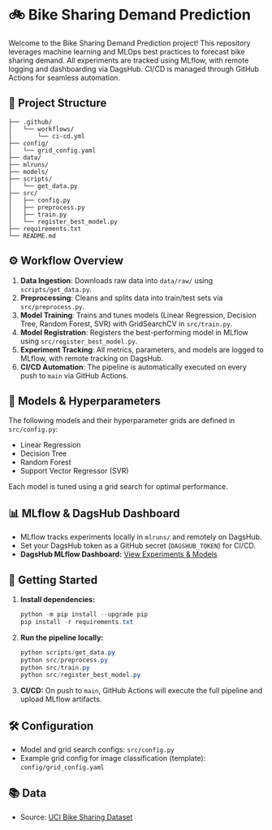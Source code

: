 
# 🚲 Bike Sharing Demand Prediction

Welcome to the Bike Sharing Demand Prediction project! This repository leverages machine learning and MLOps best practices to forecast bike sharing demand. All experiments are tracked using MLflow, with remote logging and dashboarding via DagsHub. CI/CD is managed through GitHub Actions for seamless automation.  

## 📁 Project Structure

```
├── .github/
│   └── workflows/
│       └── ci-cd.yml
├── config/
│   └── grid_config.yaml
├── data/
├── mlruns/
├── models/
├── scripts/
│   └── get_data.py
├── src/
│   ├── config.py
│   ├── preprocess.py
│   ├── train.py
│   └── register_best_model.py
├── requirements.txt
└── README.md
```

## ⚙️ Workflow Overview

1. **Data Ingestion**: Downloads raw data into `data/raw/` using `scripts/get_data.py`.
2. **Preprocessing**: Cleans and splits data into train/test sets via `src/preprocess.py`.
3. **Model Training**: Trains and tunes models (Linear Regression, Decision Tree, Random Forest, SVR) with GridSearchCV in `src/train.py`.
4. **Model Registration**: Registers the best-performing model in MLflow using `src/register_best_model.py`.
5. **Experiment Tracking**: All metrics, parameters, and models are logged to MLflow, with remote tracking on DagsHub.
6. **CI/CD Automation**: The pipeline is automatically executed on every push to `main` via GitHub Actions.

## 🤖 Models & Hyperparameters

The following models and their hyperparameter grids are defined in `src/config.py`:
- Linear Regression
- Decision Tree
- Random Forest
- Support Vector Regressor (SVR)

Each model is tuned using a grid search for optimal performance.

## 📊 MLflow & DagsHub Dashboard

- MLflow tracks experiments locally in `mlruns/` and remotely on DagsHub.
- Set your DagsHub token as a GitHub secret (`DAGSHUB_TOKEN`) for CI/CD.
- **DagsHub MLflow Dashboard:** [View Experiments & Models](https://dagshub.com/Ujjwal1011/-Bike-Sharing-Demand-Prediction.mlflow)

## 🚀 Getting Started

1. **Install dependencies:**
   ```powershell
   python -m pip install --upgrade pip
   pip install -r requirements.txt
   ```
2. **Run the pipeline locally:**
   ```powershell
   python scripts/get_data.py
   python src/preprocess.py
   python src/train.py
   python src/register_best_model.py
   ```
3. **CI/CD:** On push to `main`, GitHub Actions will execute the full pipeline and upload MLflow artifacts.

## 🛠️ Configuration
- Model and grid search configs: `src/config.py`
- Example grid config for image classification (template): `config/grid_config.yaml`

## 📚 Data
- Source: [UCI Bike Sharing Dataset](https://archive.ics.uci.edu/ml/datasets/Bike+Sharing+Dataset)



